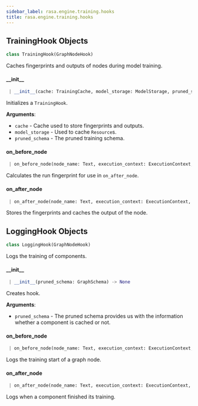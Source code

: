 ```yaml
---
sidebar_label: rasa.engine.training.hooks
title: rasa.engine.training.hooks
---
```

## TrainingHook Objects

```python
class TrainingHook(GraphNodeHook)
```

Caches fingerprints and outputs of nodes during model training.

#### \_\_init\_\_

```python
 | __init__(cache: TrainingCache, model_storage: ModelStorage, pruned_schema: GraphSchema) -> None
```

Initializes a `TrainingHook`.

**Arguments**:

- `cache` - Cache used to store fingerprints and outputs.
- `model_storage` - Used to cache `Resource`s.
- `pruned_schema` - The pruned training schema.

#### on\_before\_node

```python
 | on_before_node(node_name: Text, execution_context: ExecutionContext, config: Dict[Text, Any], received_inputs: Dict[Text, Any]) -> Dict
```

Calculates the run fingerprint for use in `on_after_node`.

#### on\_after\_node

```python
 | on_after_node(node_name: Text, execution_context: ExecutionContext, config: Dict[Text, Any], output: Any, input_hook_data: Dict) -> None
```

Stores the fingerprints and caches the output of the node.

## LoggingHook Objects

```python
class LoggingHook(GraphNodeHook)
```

Logs the training of components.

#### \_\_init\_\_

```python
 | __init__(pruned_schema: GraphSchema) -> None
```

Creates hook.

**Arguments**:

- `pruned_schema` - The pruned schema provides us with the information whether
  a component is cached or not.

#### on\_before\_node

```python
 | on_before_node(node_name: Text, execution_context: ExecutionContext, config: Dict[Text, Any], received_inputs: Dict[Text, Any]) -> Dict
```

Logs the training start of a graph node.

#### on\_after\_node

```python
 | on_after_node(node_name: Text, execution_context: ExecutionContext, config: Dict[Text, Any], output: Any, input_hook_data: Dict) -> None
```

Logs when a component finished its training.

